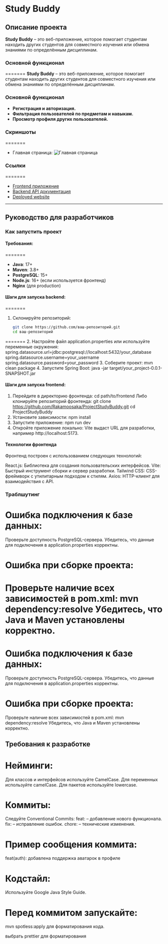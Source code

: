 # Study Buddy

## Описание проекта

**Study Buddy** – это веб-приложение, которое помогает студентам находить других студентов для совместного изучения или обмена знаниями по определённым дисциплинам.

### Основной функционал

=======
**Study Buddy** – это веб-приложение, которое помогает студентам находить других студентов для совместного изучения или обмена знаниями по определённым дисциплинам.

### Основной функционал
- **Регистрация и авторизация.**
- **Фильтрация пользователей по предметам и навыкам.**
- **Просмотр профиля других пользователей.**

### Скриншоты

=======
- Главная страница:
  ![Главная страница](https://github.com/sup1p/studybuddy/blob/main/%7B2FEFEDF1-80D2-4FAC-A607-1E0D431FC6AA%7D.png)

### Ссылки

=======
- [Frontend приложение](https://github.com/Rakamoosaka/ProjectStudyBuddy)
- [Backend API документация](https://github.com/sup1p/studybuddy/blob/main/API)
- [Deployed website](https://project-studybuddy.vercel.app)

---

## Руководство для разработчиков

### Как запустить проект

#### Требования:

=======
- **Java**: 17+
- **Maven**: 3.8+
- **PostgreSQL**: 15+
- **Node.js**: 16+ (если используется фронтенд)
- **Nginx** (для production)

#### Шаги для запуска backend:
=======
1. Склонируйте репозиторий:
   ```bash
   git clone https://github.com/ваш-репозиторий.git
   cd ваш-репозиторий
   ```
=======
2. Настройте файл application.properties или используйте переменные окружения:
   spring.datasource.url=jdbc:postgresql://localhost:5432/your_database
   spring.datasource.username=your_username
   spring.datasource.password=your_password
3. Соберите проект:
   mvn clean package
4. Запустите Spring Boot:
   java -jar target/your_project-0.0.1-SNAPSHOT.jar

#### Шаги для запуска frontend:

1. Перейдите в директорию фронтенда:
   cd path/to/frontend
   Либо клонируйте репозиторий фронтенда:
   git clone https://github.com/Rakamoosaka/ProjectStudyBuddy.git
   cd ProjectStudyBuddy
2. Установите зависимости:
   npm install
3. Запустите приложение:
   npm run dev
4. Откройте приложение локально:
   Vite выдаст URL для разработки, например http://localhost:5173.

#### Технологии фронтенда
Фронтенд построен с использованием следующих технологий:

React.js: Библиотека для создания пользовательских интерфейсов.
Vite: Быстрый инструмент сборки и сервер разработки.
Tailwind CSS: CSS-фреймворк с утилитарным подходом к стилям.
Axios: HTTP-клиент для взаимодействия с API.

### Траблшутинг

# Ошибка подключения к базе данных:

Проверьте доступность PostgreSQL-сервера.
Убедитесь, что данные для подключения в application.properties корректны.

# Ошибка при сборке проекта:

Проверьте наличие всех зависимостей в pom.xml:
mvn dependency:resolve
Убедитесь, что Java и Maven установлены корректно.
=======
# Ошибка подключения к базе данных:

   Проверьте доступность PostgreSQL-сервера.
   Убедитесь, что данные для подключения в application.properties корректны.
# Ошибка при сборке проекта:

   Проверьте наличие всех зависимостей в pom.xml:
   mvn dependency:resolve
   Убедитесь, что Java и Maven установлены корректно.

## Требования к разработке
# Нейминги:
Для классов и интерфейсов используйте CamelCase.
Для переменных используйте camelCase.
Для пакетов используйте lowercase.
# Коммиты:
Следуйте Conventional Commits:
feat: – добавление нового функционала.
fix: – исправление ошибок.
chore: – технические изменения.
# Пример сообщения коммита:

feat(auth): добавлена поддержка аватарок в профиле
# Кодстайл:
Используйте Google Java Style Guide.
# Перед коммитом запускайте:

mvn spotless:apply
для форматирования кода.

выбрать prettier для форматирования
